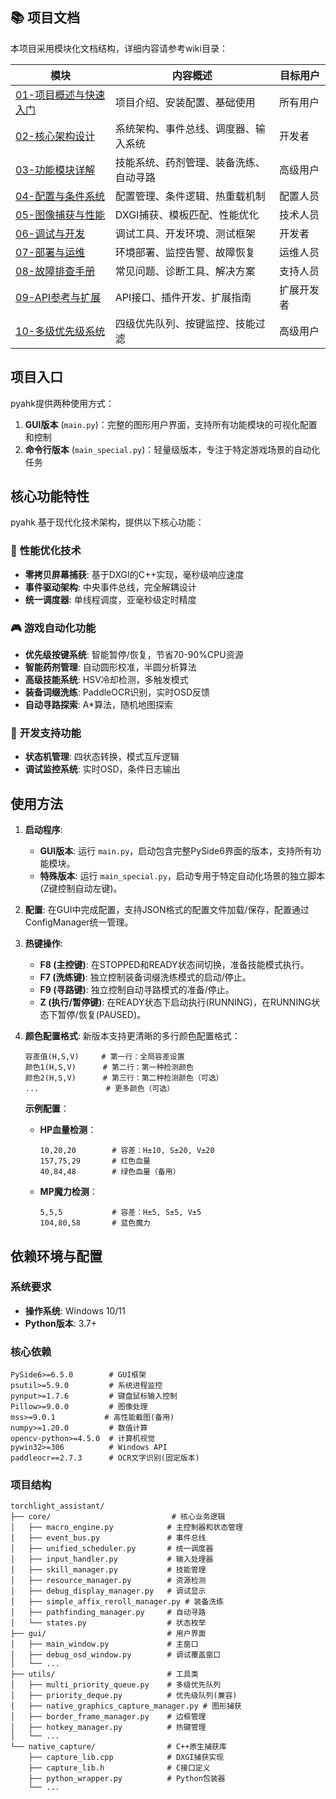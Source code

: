 ## 📚 项目文档

本项目采用模块化文档结构，详细内容请参考wiki目录：

| 模块 | 内容概述 | 目标用户 |
|------|----------|----------|
| [01-项目概述与快速入门](wiki/01-项目概述与快速入门.md) | 项目介绍、安装配置、基础使用 | 所有用户 |
| [02-核心架构设计](wiki/02-核心架构设计.md) | 系统架构、事件总线、调度器、输入系统 | 开发者 |
| [03-功能模块详解](wiki/03-功能模块详解.md) | 技能系统、药剂管理、装备洗练、自动寻路 | 高级用户 |
| [04-配置与条件系统](wiki/04-配置与条件系统.md) | 配置管理、条件逻辑、热重载机制 | 配置人员 |
| [05-图像捕获与性能](wiki/05-图像捕获与性能.md) | DXGI捕获、模板匹配、性能优化 | 技术人员 |
| [06-调试与开发](wiki/06-调试与开发.md) | 调试工具、开发环境、测试框架 | 开发者 |
| [07-部署与运维](wiki/07-部署与运维.md) | 环境部署、监控告警、故障恢复 | 运维人员 |
| [08-故障排查手册](wiki/08-故障排查手册.md) | 常见问题、诊断工具、解决方案 | 支持人员 |
| [09-API参考与扩展](wiki/09-API参考与扩展.md) | API接口、插件开发、扩展指南 | 扩展开发者 |
| [10-多级优先级系统](wiki/10-多级优先级系统.md) | 四级优先队列、按键监控、技能过滤 | 高级用户 |

## 项目入口

pyahk提供两种使用方式：

1. **GUI版本** (`main.py`)：完整的图形用户界面，支持所有功能模块的可视化配置和控制
2. **命令行版本** (`main_special.py`)：轻量级版本，专注于特定游戏场景的自动化任务

## 核心功能特性

pyahk 基于现代化技术架构，提供以下核心功能：

### 🚀 **性能优化技术**
- **零拷贝屏幕捕获**: 基于DXGI的C++实现，毫秒级响应速度
- **事件驱动架构**: 中央事件总线，完全解耦设计
- **统一调度器**: 单线程调度，亚毫秒级定时精度

### 🎮 **游戏自动化功能**
- **优先级按键系统**: 智能暂停/恢复，节省70-90%CPU资源
- **智能药剂管理**: 自动圆形校准，半圆分析算法
- **高级技能系统**: HSV冷却检测，多触发模式
- **装备词缀洗练**: PaddleOCR识别，实时OSD反馈
- **自动寻路探索**: A*算法，随机地图探索

### 🔧 **开发支持功能**
- **状态机管理**: 四状态转换，模式互斥逻辑
- **调试监控系统**: 实时OSD，条件日志输出

## 使用方法

1.  **启动程序**:
    *   **GUI版本**: 运行 `main.py`，启动包含完整PySide6界面的版本，支持所有功能模块。
    *   **特殊版本**: 运行 `main_special.py`，启动专用于特定自动化场景的独立脚本(Z键控制自动左键)。

2.  **配置**: 在GUI中完成配置，支持JSON格式的配置文件加载/保存，配置通过ConfigManager统一管理。

3.  **热键操作**:
    *   **F8 (主控键)**: 在STOPPED和READY状态间切换，准备技能模式执行。
    *   **F7 (洗练键)**: 独立控制装备词缀洗练模式的启动/停止。
    *   **F9 (寻路键)**: 独立控制自动寻路模式的准备/停止。
    *   **Z (执行/暂停键)**: 在READY状态下启动执行(RUNNING)，在RUNNING状态下暂停/恢复(PAUSED)。

4.  **颜色配置格式**: 新版本支持更清晰的多行颜色配置格式：
    ```
    容差值(H,S,V)     # 第一行：全局容差设置
    颜色1(H,S,V)      # 第二行：第一种检测颜色
    颜色2(H,S,V)      # 第三行：第二种检测颜色（可选）
    ...               # 更多颜色（可选）
    ```
    
    **示例配置**：
    - **HP血量检测**：
      ```
      10,20,20        # 容差：H±10, S±20, V±20
      157,75,29       # 红色血量
      40,84,48        # 绿色血量（备用）
      ```
    
    - **MP魔力检测**：
      ```
      5,5,5           # 容差：H±5, S±5, V±5
      104,80,58       # 蓝色魔力
      ```

## 依赖环境与配置

### 系统要求
- **操作系统**: Windows 10/11
- **Python版本**: 3.7+

### 核心依赖
```
PySide6>=6.5.0        # GUI框架
psutil>=5.9.0         # 系统进程监控
pynput>=1.7.6         # 键盘鼠标输入控制
Pillow>=9.0.0         # 图像处理
mss>=9.0.1           # 高性能截图(备用)
numpy>=1.20.0         # 数值计算
opencv-python>=4.5.0  # 计算机视觉
pywin32>=306          # Windows API
paddleocr==2.7.3      # OCR文字识别(固定版本)
```

### 项目结构
```
torchlight_assistant/
├── core/                           # 核心业务逻辑
│   ├── macro_engine.py            # 主控制器和状态管理
│   ├── event_bus.py               # 事件总线
│   ├── unified_scheduler.py       # 统一调度器
│   ├── input_handler.py           # 输入处理器
│   ├── skill_manager.py           # 技能管理
│   ├── resource_manager.py        # 资源检测
│   ├── debug_display_manager.py   # 调试显示
│   ├── simple_affix_reroll_manager.py # 装备洗练
│   ├── pathfinding_manager.py     # 自动寻路
│   └── states.py                  # 状态枚举
├── gui/                           # 用户界面
│   ├── main_window.py             # 主窗口
│   ├── debug_osd_window.py        # 调试覆盖窗口
│   └── ...
├── utils/                         # 工具类
│   ├── multi_priority_queue.py    # 多级优先队列
│   ├── priority_deque.py          # 优先级队列(兼容)
│   ├── native_graphics_capture_manager.py # 图形捕获
│   ├── border_frame_manager.py    # 边框管理
│   ├── hotkey_manager.py          # 热键管理
│   └── ...
└── native_capture/                # C++原生捕获库
    ├── capture_lib.cpp            # DXGI捕获实现
    ├── capture_lib.h              # C接口定义
    ├── python_wrapper.py          # Python包装器
    └── ...
```